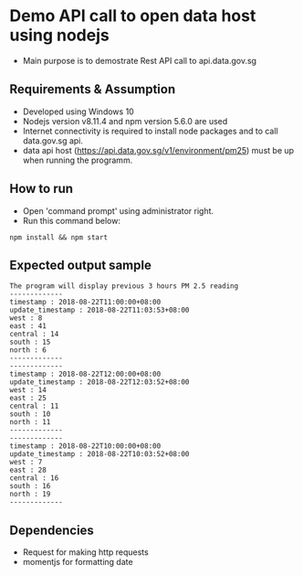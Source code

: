 # Demo API call to open data host using nodejs
- Main purpose is to demostrate Rest API call to api.data.gov.sg

## Requirements & Assumption
- Developed using Windows 10
- Nodejs version v8.11.4 and npm version 5.6.0 are used
- Internet connectivity is required to install node packages and to call data.gov.sg api.
- data api host (https://api.data.gov.sg/v1/environment/pm25) must be up when running the programm.

## How to run  
- Open 'command prompt' using administrator right.
- Run this command below:
```console
npm install && npm start
```

## Expected output sample
```
The program will display previous 3 hours PM 2.5 reading
-------------
timestamp : 2018-08-22T11:00:00+08:00
update_timestamp : 2018-08-22T11:03:53+08:00
west : 8
east : 41
central : 14
south : 15
north : 6
-------------
-------------
timestamp : 2018-08-22T12:00:00+08:00
update_timestamp : 2018-08-22T12:03:52+08:00
west : 14
east : 25
central : 11
south : 10
north : 11
-------------
-------------
timestamp : 2018-08-22T10:00:00+08:00
update_timestamp : 2018-08-22T10:03:52+08:00
west : 7
east : 28
central : 16
south : 16
north : 19
-------------
```

## Dependencies
- Request for making http requests
- momentjs for formatting date